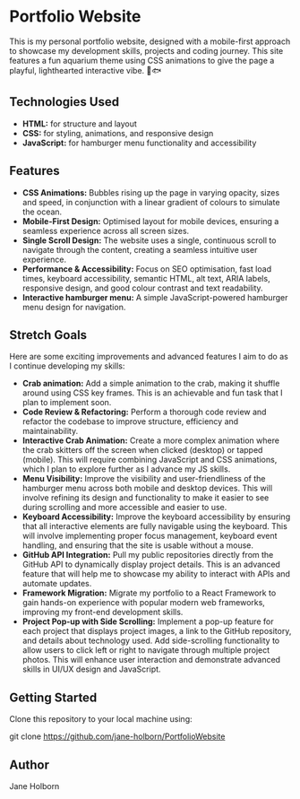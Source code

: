 # Portfolio Website
This is my personal portfolio website, designed with a mobile-first approach to showcase my development skills, projects and coding journey. This site features a fun aquarium theme using CSS animations to give the page a playful, lighthearted interactive vibe. 🦀🐟
## Technologies Used
- **HTML:** for structure and layout
- **CSS:** for styling, animations, and responsive design
- **JavaScript:** for hamburger menu functionality and accessibility
## Features
- **CSS Animations:** Bubbles rising up the page in varying opacity, sizes and speed, in conjunction with a linear gradient of colours to simulate the ocean.
- **Mobile-First Design:** Optimised layout for mobile devices, ensuring a seamless experience across all screen sizes.
- **Single Scroll Design:** The website uses a single, continuous scroll to navigate through the content, creating a seamless intuitive user experience.
- **Performance & Accessibility:** Focus on SEO optimisation, fast load times, keyboard accessibility, semantic HTML, alt text, ARIA labels, responsive design, and good colour contrast and text readability.
- **Interactive hamburger menu:** A simple JavaScript-powered hamburger menu design for navigation.
## Stretch Goals
Here are some exciting improvements and advanced features I aim to do as I continue developing my skills:
- **Crab animation:** Add a simple animation to the crab, making it shuffle around using CSS key frames. This is an achievable and fun task that I plan to implement soon.
- **Code Review & Refactoring:** Perform a thorough code review and refactor the codebase to improve structure, efficiency and maintainability.
- **Interactive Crab Animation:** Create a more complex animation where the crab skitters off the screen when clicked (desktop) or tapped (mobile). This will require combining JavaScript and CSS animations, which I plan to explore further as I advance my JS skills.
- **Menu Visibility:** Improve the visibility and user-friendliness of the hamburger menu across both mobile and desktop devices. This will involve refining its design and functionality to make it easier to see during scrolling and more accessible and easier to use.
- **Keyboard Accessibility:** Improve the keyboard accessibility by ensuring that all interactive elements are fully navigable using the keyboard. This will involve implementing proper focus management, keyboard event handling, and ensuring that the site is usable without a mouse.
- **GitHub API Integration:** Pull my public repositories directly from the GitHub API to dynamically display project details. This is an advanced feature that will help me to showcase my ability to interact with APIs and automate updates.
- **Framework Migration:** Migrate my portfolio to a React Framework to gain hands-on experience with popular modern web frameworks, improving my front-end development skills.
- **Project Pop-up with Side Scrolling:** Implement a pop-up feature for each project that displays project images, a link to the GitHub repository, and details about technology used. Add side-scrolling functionality to allow users to click left or right to navigate through multiple project photos. This will enhance user interaction and demonstrate advanced skills in UI/UX design and JavaScript.
## Getting Started
Clone this repository to your local machine using: 

git clone https://github.com/jane-holborn/PortfolioWebsite

## Author
Jane Holborn
